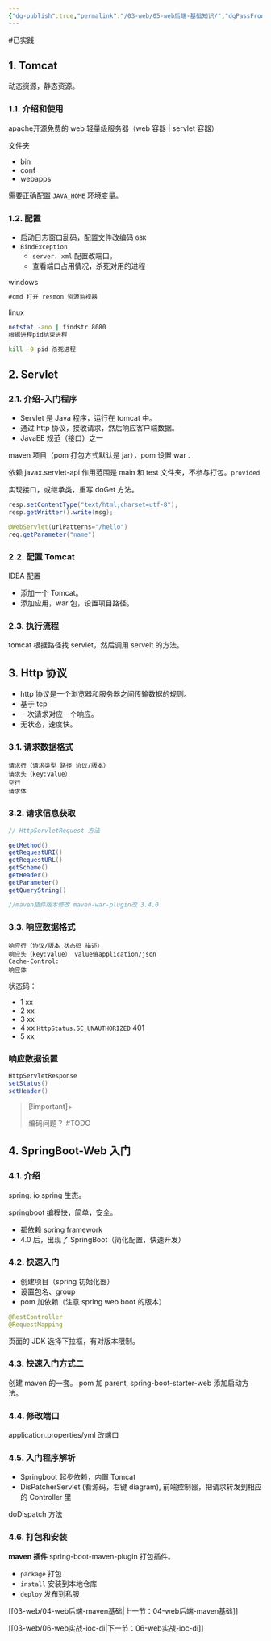 ```yaml
---
{"dg-publish":true,"permalink":"/03-web/05-web后端-基础知识/","dgPassFrontmatter":true}
---
```



#已实践

## 1. Tomcat

动态资源，静态资源。

### 1.1. 介绍和使用

apache开源免费的 web 轻量级服务器（web 容器 | servlet 容器）

文件夹
- bin
- conf
- webapps

需要正确配置 `JAVA_HOME` 环境变量。

### 1.2. 配置

- 启动日志窗口乱码，配置文件改编码 `GBK`
- `BindException`
	- `server. xml` 配置改端口。
	- 查看端口占用情况，杀死对用的进程

windows
```cmd
#cmd 打开 resmon 资源监视器

```

linux
```bash
netstat -ano | findstr 8080
根据进程pid结束进程

kill -9 pid 杀死进程
```

## 2. Servlet

### 2.1. 介绍-入门程序

- Servlet 是 Java 程序，运行在 tomcat 中。
- 通过 http 协议，接收请求，然后响应客户端数据。
- JavaEE 规范（接口）之一

maven 项目（pom 打包方式默认是 jar），pom 设置 war .

依赖
javax.servlet-api 作用范围是 main 和 test 文件夹，不参与打包。`provided`

实现接口，或继承类，重写 doGet 方法。
```java
resp.setContentType("text/html;charset=utf-8");
resp.getWritter().write(msg);

@WebServlet(urlPatterns="/hello")
req.getParameter("name")
```

### 2.2. 配置 Tomcat

IDEA 配置
- 添加一个 Tomcat。
- 添加应用，war 包，设置项目路径。

### 2.3. 执行流程

tomcat 根据路径找 servlet，然后调用 servelt 的方法。

## 3. Http 协议

- http 协议是一个浏览器和服务器之间传输数据的规则。
- 基于 tcp
- 一次请求对应一个响应。
- 无状态，速度快。

### 3.1. 请求数据格式

```
请求行（请求类型 路径 协议/版本）
请求头（key:value）
空行
请求体
```

### 3.2. 请求信息获取

```java
// HttpServletRequest 方法

getMethod()
getRequestURI()
getRequestURL()
getScheme()
getHeader()
getParameter()
getQueryString()

//maven插件版本修改 maven-war-plugin改 3.4.0
```

### 3.3. 响应数据格式

```
响应行（协议/版本 状态码 描述）
响应头（key:value） value值application/json
Cache-Control:
响应体
```

状态码：
- 1 xx
- 2 xx
- 3 xx
- 4 xx `HttpStatus.SC_UNAUTHORIZED` 401
- 5 xx

### 响应数据设置

```java
HttpServletResponse
setStatus()
setHeader()
```


> [!important]+ 
> 
> 编码问题？ #TODO
> 


## 4. SpringBoot-Web 入门
### 4.1. 介绍

spring. io spring 生态。

springboot 编程快，简单，安全。

- 都依赖 spring framework
- 4.0 后，出现了 SpringBoot（简化配置，快速开发）

### 4.2. 快速入门

- 创建项目（spring 初始化器）
- 设置包名、group
- pom 加依赖（注意 spring web boot 的版本）

```java
@RestController
@RequestMapping
```

页面的 JDK 选择下拉框，有对版本限制。

### 4.3. 快速入门方式二

创建 maven 的一套。
pom 加 parent, spring-boot-starter-web
添加启动方法。

### 4.4. 修改端口

application.properties/yml 改端口

### 4.5. 入门程序解析

- Springboot 起步依赖，内置 Tomcat
- DisPatcherServlet (看源码，右键 diagram), 前端控制器，把请求转发到相应的 Controller 里

doDispatch 方法

### 4.6. 打包和安装

**maven 插件** spring-boot-maven-plugin 打包插件。

- `package` 打包
- `install` 安装到本地仓库
- `deploy` 发布到私服




[[03-web/04-web后端-maven基础\|上一节：04-web后端-maven基础]]

[[03-web/06-web实战-ioc-di\|下一节：06-web实战-ioc-di]]
